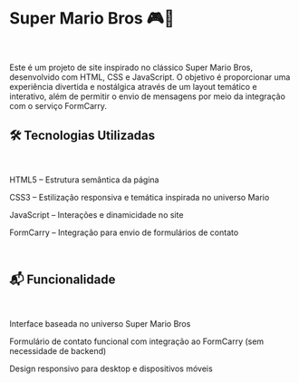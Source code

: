 <h1>Super Mario Bros 🎮🌟</h1>
<br>
<p>Este é um projeto de site inspirado no clássico Super Mario Bros, desenvolvido com HTML, CSS e JavaScript. O objetivo é proporcionar 
uma experiência divertida e nostálgica através de um layout temático e interativo, além de permitir o envio de mensagens por meio da integração com o serviço FormCarry.</p>

<h2>🛠️ Tecnologias Utilizadas</h2>
<br>
<p>HTML5 – Estrutura semântica da página</p>

<p>CSS3 – Estilização responsiva e temática inspirada no universo Mario</p>

<p>JavaScript – Interações e dinamicidade no site</p>

<p>FormCarry – Integração para envio de formulários de contato</p>
<br>

<h2>📬 Funcionalidade</h2>
<br>

<p>Interface baseada no universo Super Mario Bros</p>

<p>Formulário de contato funcional com integração ao FormCarry (sem necessidade de backend)</p>

<p>Design responsivo para desktop e dispositivos móveis</p>
